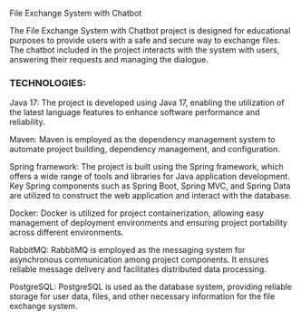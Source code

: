 File Exchange System with Chatbot

The File Exchange System with Chatbot project is 
designed for educational 
purposes to provide users with 
a safe and secure way to exchange 
files. The chatbot included in the
project interacts with the system 
with users, answering their requests and managing the dialogue.

### TECHNOLOGIES:
Java 17: The project is developed using Java 17, enabling the utilization of the latest language features to enhance software performance and reliability.

Maven: Maven is employed as the dependency management system to automate project building, dependency management, and configuration.

Spring framework: The project is built using the Spring framework, which offers a wide range of tools and libraries for Java application development. Key Spring components such as Spring Boot, Spring MVC, and Spring Data are utilized to construct the web application and interact with the database.

Docker: Docker is utilized for project containerization, allowing easy management of deployment environments and ensuring project portability across different environments.

RabbitMQ: RabbitMQ is employed as the messaging system for asynchronous communication among project components. It ensures reliable message delivery and facilitates distributed data processing.

PostgreSQL: PostgreSQL is used as the database system, providing reliable storage for user data, files, and other necessary information for the file exchange system.
